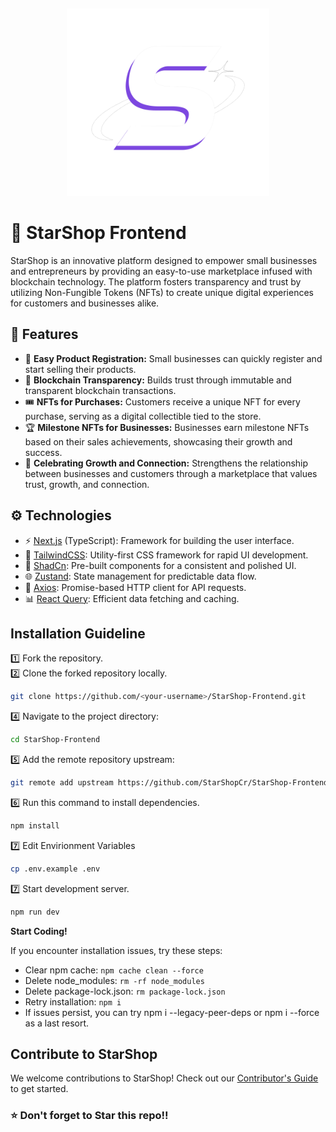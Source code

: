 <!-- prettier-ignore-start -->
<!-- markdownlint-disable -->
<div align="center" style="margin-top:5px">
  <img src="public/starshop-logos/StarShop-Logo.svg" height="300">
</div>
<!-- markdownlint-restore -->
<!-- prettier-ignore-end -->


# 🌟 StarShop Frontend 
StarShop is an innovative platform designed to empower small businesses and entrepreneurs by providing an easy-to-use marketplace infused with blockchain technology. The platform fosters transparency and trust by utilizing Non-Fungible Tokens (NFTs) to create unique digital experiences for customers and businesses alike.

## 🚀 Features
* 🛒 <b>Easy Product Registration:</b> Small businesses can quickly register and start selling their products.
* 🔗 <b>Blockchain Transparency:</b> Builds trust through immutable and transparent blockchain transactions.
* 🎟️ <b>NFTs for Purchases:</b> Customers receive a unique NFT for every purchase, serving as a digital collectible tied to the store.
* 🏆 <b>Milestone NFTs for Businesses:</b> Businesses earn milestone NFTs based on their sales achievements, showcasing their growth and success.
* 🤝 <b>Celebrating Growth and Connection:</b> Strengthens the relationship between businesses and customers through a marketplace that values trust, growth, and connection.

## ⚙ Technologies
* ⚡ [Next.js](https://nextjs.org/) (TypeScript): Framework for building the user interface.
* 🎨 [TailwindCSS](https://tailwindcss.com/): Utility-first CSS framework for rapid UI development.
* 🧩 [ShadCn](https://shadcn.dev/): Pre-built components for a consistent and polished UI.
* 🌐 [Zustand](https://zustand-demo.pmnd.rs/): State management for predictable data flow.
* 📡 [Axios](https://axios-http.com/): Promise-based HTTP client for API requests.
* 📊 [React Query](https://tanstack.com/query/latest): Efficient data fetching and caching.


## Installation Guideline

1️⃣ Fork the repository. <br>
2️⃣ Clone the forked repository locally. <br>
```bash
git clone https://github.com/<your-username>/StarShop-Frontend.git
```

4️⃣ Navigate to the project directory:
```bash
cd StarShop-Frontend
```
5️⃣ Add the remote repository upstream:

```bash
git remote add upstream https://github.com/StarShopCr/StarShop-Frontend.git
```
6️⃣ Run this command to install dependencies.

```bash
npm install
```
7️⃣ Edit Envirionment Variables
```bash
cp .env.example .env
```

7️⃣ Start development server.
```bash
npm run dev
```
<b>Start Coding!</b>

If you encounter installation issues, try these steps:

* Clear npm cache: `npm cache clean --force`
* Delete node_modules: `rm -rf node_modules`
* Delete package-lock.json: `rm package-lock.json`
* Retry installation: `npm i`
* If issues persist, you can try npm i --legacy-peer-deps or npm i --force as a last resort.


## Contribute to StarShop
We welcome contributions to StarShop! Check out our [Contributor's Guide](https://github.com/StarShopCr/contributors-guide) to get started.

### ⭐ Don't forget to Star this repo!!

